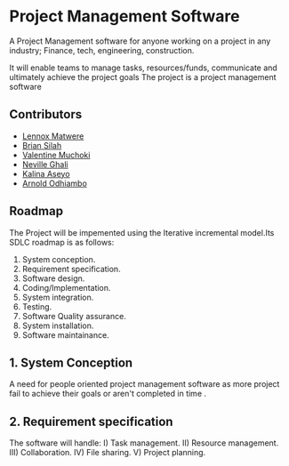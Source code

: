 # Project Management Software

A Project Management software for anyone working on a project in any industry; Finance, tech, engineering, construction.

It will enable teams to manage tasks, resources/funds, communicate and ultimately achieve the project goals
The project is a project management software



## Contributors

- [Lennox Matwere](https://www.github.com/strucker-eth/About-me)
- [Brian Silah](https://github.com/unpervertedkid)
- [Valentine Muchoki](https://github.com/strucker-eth/Project-305)
- [Neville Ghali](https://www.github.com/neville-phillippe)
- [Kalina Aseyo](https://github.com/strucker-eth/Project-305)
- [Arnold Odhiambo](https://github.com/strucker-eth/Project-305)



## Roadmap
The Project will be impemented using the Iterative incremental model.Its SDLC roadmap is as follows:
1. System conception.
2. Requirement specification.
3. Software design.
4. Coding/Implementation.
5. System integration.
6. Testing.
7. Software Quality assurance.
8. System installation.
9. Software maintainance.




 
## 1. System Conception
A need for people oriented project management software as more project fail to achieve their goals or aren't completed in time .

## 2. Requirement specification
The software will handle:
I) Task management.
II) Resource management.
III) Collaboration.
IV) File sharing.
V) Project planning.
